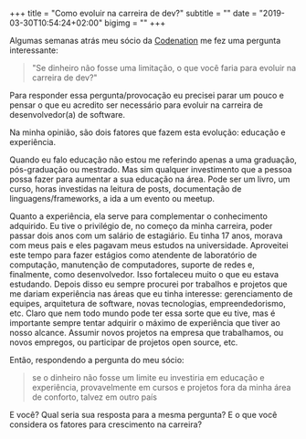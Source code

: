 +++
title = "Como evoluir na carreira de dev?"
subtitle = ""
date = "2019-03-30T10:54:24+02:00"
bigimg = ""
+++

Algumas semanas atrás meu sócio da [Codenation](https://codenation.dev) me fez uma pergunta interessante: 

> "Se dinheiro não fosse uma limitação, o que você faria para evoluir na carreira de dev?"

Para responder essa pergunta/provocação eu precisei parar um pouco e pensar o que eu acredito ser necessário para evoluir na carreira de desenvolvedor(a) de software.

<!--more-->

Na minha opinião, são dois fatores que fazem esta evolução: educação e experiência.

Quando eu falo educação não estou me referindo apenas a uma graduação, pós-graduação ou mestrado. Mas sim qualquer investimento que a pessoa possa fazer para aumentar a sua educação na área. Pode ser um livro, um curso, horas investidas na leitura de posts, documentação de linguagens/frameworks, a ida a um evento ou meetup.

Quanto a experiência, ela serve para complementar o conhecimento adquirido. Eu tive o privilégio de, no começo da minha carreira, poder passar dois anos com um salário de estagiário. Eu tinha 17 anos, morava com meus pais e eles pagavam meus estudos na universidade. Aproveitei este tempo para fazer estágios como atendente de laboratório de computação, manutenção de computadores, suporte de redes e, finalmente, como desenvolvedor. Isso fortaleceu muito o que eu estava estudando. Depois disso eu sempre procurei por trabalhos e projetos que me dariam experiência nas áreas que eu tinha interesse: gerenciamento de equipes, arquitetura de software, novas tecnologias, empreendedorismo, etc. Claro que nem todo mundo pode ter essa sorte que eu tive, mas é importante sempre tentar adquirir o máximo de experiência que tiver ao nosso alcance. Assumir novos projetos na empresa que trabalhamos, ou novos empregos, ou participar de projetos open source, etc. 

Então, respondendo a pergunta do meu sócio:

> se o dinheiro não fosse um limite eu investiria em educação e experiência, provavelmente em cursos e projetos fora da minha área de conforto, talvez em outro país

E você? Qual seria sua resposta para a mesma pergunta? E o que você considera os fatores para crescimento na carreira?